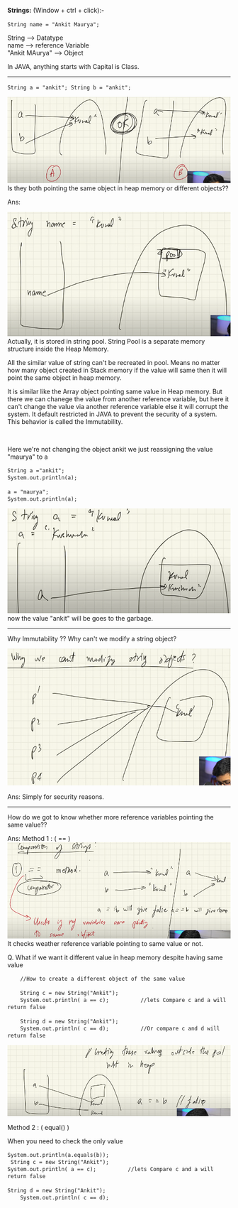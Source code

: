 **Strings:** (Window + ctrl + click):-
<br>

`String name = "Ankit Maurya";`

String         --> Datatype <br>
name           --> reference Variable <br>
"Ankit MAurya" --> Object <br>

In JAVA, anything starts with Capital is Class.

------------------------------------------------------------------

`String a = "ankit";
String b = "ankit";`

![img.png](img.png)
Is they both pointing the same object in heap memory or different objects??

Ans:

![img_1.png](img_1.png)
Actually, it is stored in string pool. String Pool is a separate memory structure inside the Heap Memory. 

All the similar value of string can't be recreated in pool. Means no matter how many object created in Stack memory if the value will same then it will point the same object in heap memory.

It is similar like the Array object pointing same value in Heap memory. But there we can chanege the value from another reference variable, but here it can't change the value via another reference variable else it will corrupt the system. It default restricted in JAVA to prevent the security of a system. This behavior is called the Immutability.


<br>

Here we're not changing the object ankit we just reassigning the value "maurya" to a 

    String a ="ankit";
    System.out.println(a);

    a = "maurya";
    System.out.println(a);

![img_2.png](img_2.png)
now the value "ankit" will be goes to the garbage.

------------------------------------------------------------------

Why Immutability ?? 
Why can't we modify a string object?

 ![img_3.png](img_3.png) 
 
Ans: Simply for security reasons. 

______________________________________________________________________

How do we got to know whether more reference variables pointing the same value??

Ans:
Method 1 : ( == )
![img_4.png](img_4.png)
It checks weather reference variable pointing to same value or not.
<br>

Q. What if we want it different value in heap memory despite having same value


        //How to create a different object of the same value

        String c = new String("Ankit");
        System.out.println( a == c);          //lets Compare c and a will return false

        String d = new String("Ankit");
        System.out.println( c == d);          //Or compare c and d will return false
![img_5.png](img_5.png)
<br>

Method 2 : ( equal() )

When you need to check the only value

    System.out.println(a.equals(b)); 
     String c = new String("Ankit");
    System.out.println( a == c);          //lets Compare c and a will return false

    String d = new String("Ankit");
        System.out.println( c == d);
